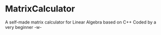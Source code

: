 # MatrixCalculator
A self-made matrix calculator for Linear Algebra based on C++
Coded by a very beginner -w-
